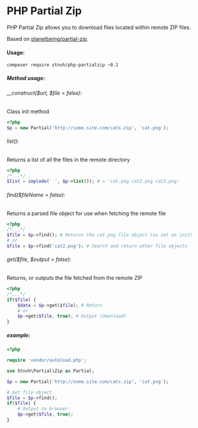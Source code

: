 # PHP Partial Zip

PHP Partial Zip allows you to download files located within remote ZIP files.

Based on [planetbeing/partial-zip](https://github.com/planetbeing/partial-zip).

#### Usage:

```composer require stnvh/php-partialzip ~0.1```

##### Method usage:

###### __construct($url, $file = false):
Class init method
```php
<?php
$p = new Partial('http://some.site.com/cats.zip', 'cat.png');
```

###### list():
Returns a list of all the files in the remote directory
```php
<?php
/*...*/
$list = implode(' ', $p->list()); # = 'cat.png cat2.png cat3.png'
```

###### find($fileName = false):
Returns a parsed file object for use when fetching the remote file
```php
<?php
/*...*/
$file = $p->find(); # Returns the cat.png file object (as set on init)
# or
$file = $p->find('cat2.png'); # Search and return other file objects
```

###### get($file, $output = false):
Returns, or outputs the file fetched from the remote ZIP
```php
<?php
/*...*/
if($file) {
    $data = $p->get($file); # Return
    # or
    $p->get($file, true); # Output (download)
}
```

##### example:

```php
<?php

require 'vendor/autoload.php';

use Stnvh\Partial\Zip as Partial;

$p = new Partial('http://some.site.com/cats.zip', 'cat.png');

# Get file object
$file = $p->find();
if($file) {
    # Output to browser:
    $p->get($file, true);
}
```
